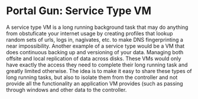 # Portal Gun: Service Type VM
A service type VM is a long running background task that may do anything from obstuficate your internet usage by creating profiles that lookup random sets of urls, logs in, nagivates, etc. to make DNS fingerprinting a near impossibility. Another example of a service type would be a VM that does continuous backing up and versioning of your data. Managing both offsite and local replication of data across disks. These VMs would only have exactly the access they need to complete their long running task and greatly limited otherwise. The idea is to make it easy to share these types of long running tasks, but also to isolate them from the controller and not provide all the functionality an application VM provides (such as passing through windows and other data to the controller. 


